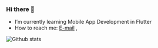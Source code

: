 ### Hi there 👋

- I’m currently learning Mobile App Development in Flutter
- How to reach me:
  [E-mail](mailto://aakash.gtm143@gmail.com) ,

![Github stats](https://github-readme-stats.vercel.app/api?username=skyGtm&&show_icons=true&title_color=ffffff&icon_color=bb2acf&text_color=daf7dc&bg_color=151515&count_private=true)

<!--
- 👯 I’m looking to collaborate on ...
- 🤔 I’m looking for help with ...
- 💬 Ask me about ...
- ⚡ Fun fact: ...
-->
